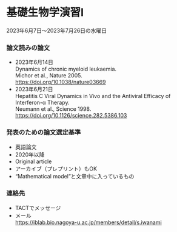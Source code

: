 # 基礎生物学演習Ⅰ

2023年6月7日〜2023年7月26日の水曜日

### 論文読みの論文
- 2023年6月14日  
Dynamics of chronic myeloid leukaemia.  
Michor et al., Nature 2005.  
https://doi.org/10.1038/nature03669
- 2023年6月21日  
Hepatitis C Viral Dynamics in Vivo and the Antiviral Efficacy of Interferon-α Therapy.  
Neumann et al., Science 1998.  
https://doi.org/10.1126/science.282.5386.103

### 発表のための論文選定基準
- 英語論文
- 2020年以降
- Original article
- アーカイブ（プレプリント）もOK
- “Mathematical model”と文章中に入っているもの

### 連絡先

- TACTでメッセージ
- メール  
https://iblab.bio.nagoya-u.ac.jp/members/detail/s.iwanami
